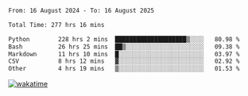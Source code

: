 <!--START_SECTION:waka-->

```txt
From: 16 August 2024 - To: 16 August 2025

Total Time: 277 hrs 16 mins

Python        228 hrs 2 mins  ████████████████████▒░░░░   80.98 %
Bash          26 hrs 25 mins  ██▒░░░░░░░░░░░░░░░░░░░░░░   09.38 %
Markdown      11 hrs 10 mins  █░░░░░░░░░░░░░░░░░░░░░░░░   03.97 %
CSV           8 hrs 12 mins   ▓░░░░░░░░░░░░░░░░░░░░░░░░   02.92 %
Other         4 hrs 19 mins   ▒░░░░░░░░░░░░░░░░░░░░░░░░   01.53 %
```

<!--END_SECTION:waka-->
[![wakatime](https://wakatime.com/badge/user/5f89a63a-5294-4958-ad30-2b3455e63f2a.svg)](https://wakatime.com/@5f89a63a-5294-4958-ad30-2b3455e63f2a)
